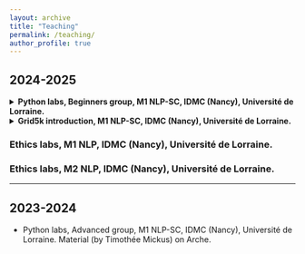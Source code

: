 ```yaml
---
layout: archive
title: "Teaching"
permalink: /teaching/
author_profile: true
---
```


## 2024-2025

<details>
<summary> <b> Python labs, Beginners group, M1 NLP-SC, IDMC (Nancy), Université de Lorraine. </b> </summary>

Materials (all from <a href="https://members.loria.fr/KFort/idmc-nancy-from-2024/">Karën Fort</a> and slightly modified by myself):

<h3> Lecture and lab 0 </h3>
<ul>
<li> Please refer to Karën's website for Lecture and Lab 0.</li>
</ul>

<h3> Lecture and lab 1 - Strings, Control flows and Loops  </h3>
<ul>
<li> <a href="{{ BASE_PATH }}/files/M1_Python4Beg_Lecture1_StringsControlLoop.slides.html"> Lecture 1 </a> </li>
<li> <a href="{{ BASE_PATH }}/files/M1_Python4Beg_TD1-v2.ipynb">Lab 1</a> </li>
</ul>

<h3> Lecture and lab 2 - Lists, tuples, sets and files </h3>
<ul>
<li> <a href="{{ BASE_PATH }}/files/M1_Python4Beg_Lecture2_ListsTuplesSetsFiles.slides.html">Lecture 2</a>, <a href="{{ BASE_PATH }}/_pages/80jours50l.txt">80jours50l file</a> </li>
<li> <a href="{{ BASE_PATH }}/files/M1_Python4Beg_TD2.ipynb">Lab 2</a> </li>
</ul>

<h3> Lecture and lab 3 - dictionaries and functions </h3>
<ul>
<li> <a href="{{ BASE_PATH }}/files/M1_Python4Beg_Lecture3_DicoFunctions.slides.html">Lecture 3</a> </li>
<li> <a href="{{ BASE_PATH }}/files/M1_Python4Beg_TD3.ipynb">Lab 3</a> </li>
</ul>

<h3> Lecture and lab 4 - RECAP WEEK </h3>
<ul>
<li>  <a href="{{ BASE_PATH }}/files/M1_Python4Beg_Lecture4_RecapQuiz.ipynb">Lecture 4 - recap - ipynb format</a> (if you want to answer the questions again), or a pdf version: <a href="{{ BASE_PATH }}/files/Wooclap-answers.pdf">Wooclap export with correct answers</a>  </li>
<li> By Nasser-Eddine Monir: <a href="{{ BASE_PATH }}/files/Practical-Recap-M1-Python.ipynb">Lab 4 - recap</a>, <a href="{{ BASE_PATH }}/files/cognitive_biases.txt">cognitive_biases.txt </a> </li>
</ul>


<h3> Lecture and lab 5 - Modules and complexity </h3>
<ul>
<li>  <a href="{{ BASE_PATH }}/files/M1_Python4Beg_Lecture5_OutsideNotebookModules.slides.html">Lecture 5</a> </li>
<li> By Nasser-Eddine Monir: <a href="{{ BASE_PATH }}/files/Practical-5-M1-Python.ipynb">Lab 5</a>, <a href="{{ BASE_PATH }}/files/data.zip">data for ex 2 </a> </li>
</ul>



</details>

<details>
<summary> <b> Grid5k introduction, M1 NLP-SC, IDMC (Nancy), Université de Lorraine.</b> </summary>
<ul>
<li>  <a href="{{ BASE_PATH }}/files/Grid5k_M1TAL.pdf">Slides - theory and essential commands</a> </li>
<li>  <a href="{{ BASE_PATH }}/files/Grid5k_M1TAL_practice.pdf">Slides - practice (your turn)</a> </li>
<li>  <a href="{{ BASE_PATH }}/files/Grid5k_M1TAL_solutions.pdf">Solutions from exercises and setting up the alias</a> </li>
</ul>
</details>

### Ethics labs, M1 NLP, IDMC (Nancy), Université de Lorraine.

### Ethics labs, M2 NLP, IDMC (Nancy), Université de Lorraine.

****

## 2023-2024

- Python labs, Advanced group, M1 NLP-SC, IDMC (Nancy), Université de Lorraine. Material (by Timothée Mickus) on Arche.
